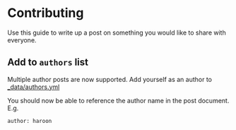 # Contributing

Use this guide to write up a post on something you would like to share with everyone.

## Add to `authors` list

Multiple author posts are now supported. Add yourself as an author to [_data/authors.yml](_data/authors.yml)

You should now be able to reference the author name in the post document. E.g.

```sh
author: haroon
```
